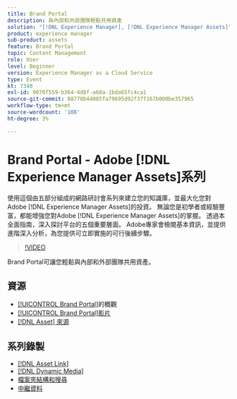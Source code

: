 ```yaml
---
title: Brand Portal
description: 與內部和外部團隊輕鬆共用資產
solution: "[!DNL Experience Manager], [!DNL Experience Manager Assets]"
product: experience manager
sub-product: assets
feature: Brand Portal
topic: Content Management
role: User
level: Beginner
version: Experience Manager as a Cloud Service
type: Event
kt: 7340
exl-id: 9070f559-b364-4d8f-a60a-1bda65fc4ca1
source-git-commit: 88778b44085fa79695d92f37f167b000be357965
workflow-type: tm+mt
source-wordcount: '108'
ht-degree: 3%

---
```


# Brand Portal - Adobe [!DNL Experience Manager Assets]系列

使用這個由五部分組成的網路研討會系列來建立您的知識庫，並最大化您對Adobe [!DNL Experience Manager Assets]的投資。 無論您是初學者或經驗豐富，都能增強您對Adobe [!DNL Experience Manager Assets]的掌握。 透過本全面指南，深入探討平台的五個重要層面。 Adobe專家會檢閱基本資訊，並提供進階深入分析，為您提供可立即實施的可行後續步驟。

>[!VIDEO](https://video.tv.adobe.com/v/332133/?quality=12&learn=on&hidetitle=true)

Brand Portal可讓您輕鬆與內部和外部團隊共用資產。

## 資源

* [ [!UICONTROL Brand Portal]](https://experienceleague.adobe.com/en/docs/experience-manager-brand-portal/using/introduction/brand-portal)的概觀
* [[!UICONTROL Brand Portal]影片](https://experienceleague.adobe.com/en/docs/experience-manager-learn/assets/sharing/brand-portal/brand-portal)
* [[!DNL Asset] 來源](https://experienceleague.adobe.com/en/docs/experience-manager-brand-portal/using/asset-sourcing-in-brand-portal/brand-portal-asset-sourcing)

## 系列錄製

* [[!DNL Asset Link]](asset-link.md)
* [[!DNL Dynamic Media]](dynamic-media.md)
* [檔案夾結構和搜尋](folder-structure-search.md)
* [中繼資料](metadata.md)

